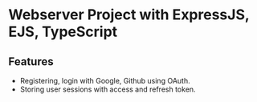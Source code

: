 # Webserver Project with ExpressJS, EJS, TypeScript

## Features

- Registering, login with Google, Github using OAuth.
- Storing user sessions with access and refresh token.
